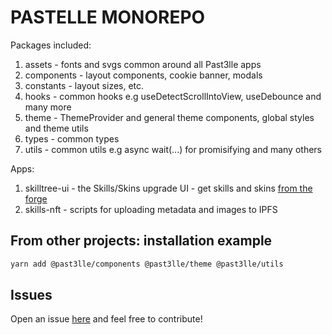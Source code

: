 # PASTELLE MONOREPO

Packages included:
1. assets - fonts and svgs common around all Past3lle apps
2. components - layout components, cookie banner, modals
3. constants - layout sizes, etc.
4. hooks - common hooks e.g useDetectScrollIntoView, useDebounce and many more
5. theme - ThemeProvider and general theme components, global styles and theme utils
6. types - common types
7. utils - common utils e.g async wait(...) for promisifying and many others

Apps:
1. skilltree-ui - the Skills/Skins upgrade UI - get skills and skins [from the forge](https://pastelle.shop)
2. skills-nft - scripts for uploading metadata and images to IPFS

## From other projects: installation example
```bash
yarn add @past3lle/components @past3lle/theme @past3lle/utils
```

## Issues
Open an issue [here](https://github.com/PAST3LLE/past3lle-monorepo/issues) and feel free to contribute!
